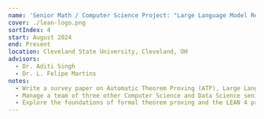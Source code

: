 ```yaml
---
name: 'Senior Math / Computer Science Project: "Large Language Model Reasoning and Verification through AutoFormalization"'
cover: ./lean-logo.png
sortIndex: 4
start: August 2024
end: Present
location: Cleveland State University, Cleveland, OH
advisors:
  - Dr. Aditi Singh
  - Dr. L. Felipe Martins
notes:
  - Write a survey paper on Automatic Theorem Proving (ATP), Large Language Models (LLMs), and their intersection (including AutoFormalization).
  - Manage a team of three other Computer Science and Data Science seniors, directing research and engineering efforts.
  - Explore the foundations of formal theorem proving and the LEAN 4 proof language.
---
```

